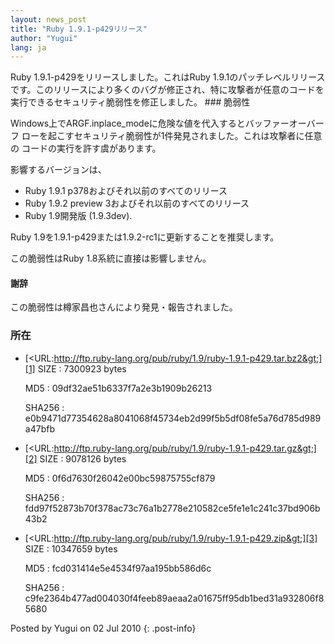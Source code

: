 ```yaml
---
layout: news_post
title: "Ruby 1.9.1-p429リリース"
author: "Yugui"
lang: ja
---
```


 Ruby 1.9.1-p429をリリースしました。これはRuby 1.9.1のパッチレベルリリースです。このリリースにより多くのバグが修正され、特に攻撃者が任意のコードを実行できるセキュリティ脆弱性を修正しました。 ### 脆弱性

Windows上でARGF.inplace\_modeに危険な値を代入するとバッファーオーバーフ
ローを起こすセキュリティ脆弱性が1件発見されました。これは攻撃者に任意の コードの実行を許す虞があります。

影響するバージョンは、

* Ruby 1.9.1 p378およびそれ以前のすべてのリリース
* Ruby 1.9.2 preview 3およびそれ以前のすべてのリリース
* Ruby 1.9開発版 (1.9.3dev).

Ruby 1.9を1.9.1-p429または1.9.2-rc1に更新することを推奨します。

この脆弱性はRuby 1.8系統に直接は影響しません。

#### 謝辞

この脆弱性は樽家昌也さんにより発見・報告されました。

### 所在

* [&lt;URL:http://ftp.ruby-lang.org/pub/ruby/1.9/ruby-1.9.1-p429.tar.bz2&gt;][1]
  SIZE
  : 7300923 bytes
  
  MD5
  : 09df32ae51b6337f7a2e3b1909b26213
  
  SHA256
  : e0b9471d77354628a8041068f45734eb2d99f5b5df08fe5a76d785d989a47bfb

* [&lt;URL:http://ftp.ruby-lang.org/pub/ruby/1.9/ruby-1.9.1-p429.tar.gz&gt;][2]
  SIZE
  : 9078126 bytes
  
  MD5
  : 0f6d7630f26042e00bc59875755cf879
  
  SHA256
  : fdd97f52873b70f378ac73c76a1b2778e210582ce5fe1e1c241c37bd906b43b2

* [&lt;URL:http://ftp.ruby-lang.org/pub/ruby/1.9/ruby-1.9.1-p429.zip&gt;][3]
  SIZE
  : 10347659 bytes
  
  MD5
  : fcd031414e5e4534f97aa195bb586d6c
  
  SHA256
  : c9fe2364b477ad004030f4feeb89aeaa2a01675ff95db1bed31a932806f85680

Posted by Yugui on 02 Jul 2010
{: .post-info}



[1]: http://ftp.ruby-lang.org/pub/ruby/1.9/ruby-1.9.1-p429.tar.bz2 
[2]: http://ftp.ruby-lang.org/pub/ruby/1.9/ruby-1.9.1-p429.tar.gz 
[3]: http://ftp.ruby-lang.org/pub/ruby/1.9/ruby-1.9.1-p429.zip 
